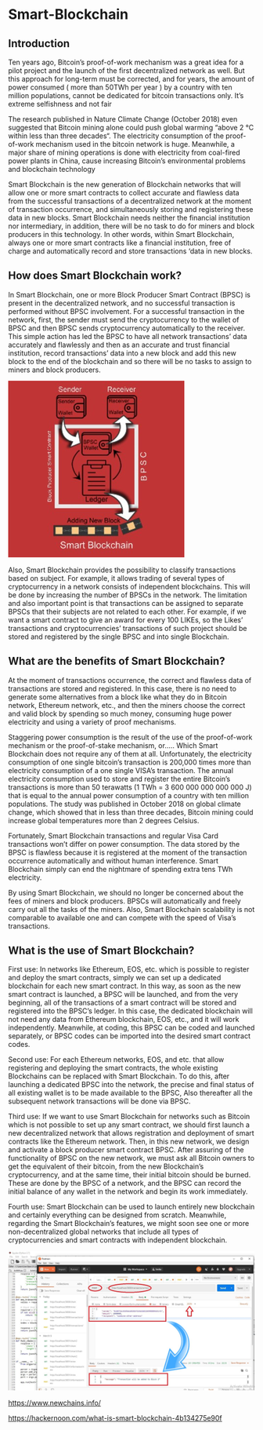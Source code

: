 # Smart-Blockchain

## Introduction
Ten years ago, Bitcoin’s proof-of-work mechanism was a great
idea for a pilot project and the launch of the first decentralized
network as well. But this approach for long-term must be
corrected, and for years, the amount of power consumed ( more
than 50TWh per year ) by a country with ten million populations,
cannot be dedicated for bitcoin transactions only. It’s extreme
selfishness and not fair

The research published in Nature Climate Change (October 2018)
even suggested that Bitcoin mining alone could push global
warming “above 2 °C within less than three decades“. The
electricity consumption of the proof-of-work mechanism used in
the bitcoin network is huge. Meanwhile, a major share of mining
operations is done with electricity from coal-fired power plants in
China, cause increasing Bitcoin’s environmental problems and
blockchain technology

Smart Blockchain is the new generation of Blockchain networks
that will allow one or more smart contracts to collect accurate and
flawless data from the successful transactions of a decentralized
network at the moment of transaction occurrence, and
simultaneously storing and registering these data in new blocks.
Smart Blockchain needs neither the financial institution nor
intermediary, in addition, there will be no task to do for miners and
block producers in this technology. In other words, within Smart
Blockchain, always one or more smart contracts like a financial
institution, free of charge and automatically record and store
transactions ‘data in new blocks.

## How does Smart Blockchain work?
In Smart Blockchain, one or more Block Producer Smart Contract
(BPSC) is present in the decentralized network, and no successful
transaction is performed without BPSC involvement. For a
successful transaction in the network, first, the sender must send
the cryptocurrency to the wallet of BPSC and then BPSC sends
cryptocurrency automatically to the receiver. This simple action
has led the BPSC to have all network transactions’ data accurately
and flawlessly and then as an accurate and trust financial
institution, record transactions’ data into a new block and add this
new block to the end of the blockchain and so there will be no
tasks to assign to miners and block producers.


<img src="https://github.com/MehranKazeminia/Smart-Blockchain/blob/master/smart_blockchain_image/sb903.jpg"> 




Also, Smart Blockchain provides the possibility to classify
transactions based on subject. For example, it allows trading of
several types of cryptocurrency in a network consists of
independent blockchains. This will be done by increasing the
number of BPSCs in the network. The limitation and also
important point is that transactions can be assigned to separate
BPSCs that their subjects are not related to each other. For
example, if we want a smart contract to give an award for every
100 LIKEs, so the Likes’ transactions and cryptocurrencies’
transactions of such project should be stored and registered by
the single BPSC and into single Blockchain.




## What are the benefits of Smart Blockchain?
At the moment of transactions occurrence, the correct and
flawless data of transactions are stored and registered. In this case,
there is no need to generate some alternatives from a block like
what they do in Bitcoin network, Ethereum network, etc., and then
the miners choose the correct and valid block by spending so
much money, consuming huge power electricity and using a
variety of proof mechanisms.

Staggering power consumption is the result of the use of the
proof-of-work mechanism or the proof-of-stake mechanism, or.....
Which Smart Blockchain does not require any of them at all.
Unfortunately, the electricity consumption of one single bitcoin’s
transaction is 200,000 times more than electricity consumption of
a one single VISA’s transaction. The annual electricity
consumption used to store and register the entire Bitcoin’s
transactions is more than 50 terawatts (1 TWh = 3 600 000 000
000 000 J) that is equal to the annual power consumption of a
country with ten million populations. The study was published in
October 2018 on global climate change, which showed that in less
than three decades, Bitcoin mining could increase global
temperatures more than 2 degrees Celsius.

Fortunately, Smart Blockchain transactions and regular Visa Card
transactions won’t differ on power consumption. The data stored
by the BPSC is flawless because it is registered at the moment of
the transaction occurrence automatically and without human
interference. Smart Blockchain simply can end the nightmare of
spending extra tens TWh electricity.

By using Smart Blockchain, we should no longer be concerned
about the fees of miners and block producers. BPSCs will
automatically and freely carry out all the tasks of the miners. Also,
Smart Blockchain scalability is not comparable to available one
and can compete with the speed of Visa’s transactions.





## What is the use of Smart Blockchain?
First use: In networks like Ethereum, EOS, etc. which is possible to
register and deploy the smart contracts, simply we can set up a
dedicated blockchain for each new smart contract. In this way, as
soon as the new smart contract is launched, a BPSC will be
launched, and from the very beginning, all of the transactions of a
smart contract will be stored and registered into the BPSC’s
ledger. In this case, the dedicated blockchain will not need any
data from Ethereum blockchain, EOS, etc., and it will work
independently. Meanwhile, at coding, this BPSC can be coded and
launched separately, or BPSC codes can be imported into the
desired smart contract codes.

Second use: For each Ethereum networks, EOS, and etc. that allow
registering and deploying the smart contracts, the whole existing
Blockchains can be replaced with Smart Blockchain. To do this,
after launching a dedicated BPSC into the network, the precise
and final status of all existing wallet is to be made available to the
BPSC, Also thereafter all the subsequent network transactions will
be done via BPSC.

Third use: If we want to use Smart Blockchain for networks such
as Bitcoin which is not possible to set up any smart contract, we
should first launch a new decentralized network that allows
registration and deployment of smart contracts like the Ethereum
network. Then, in this new network, we design and activate a
block producer smart contract BPSC. After assuring of the
functionality of BPSC on the new network, we must ask all Bitcoin
owners to get the equivalent of their bitcoin, from the new
Blockchain’s cryptocurrency, and at the same time, their initial
bitcoin should be burned. These are done by the BPSC of a
network, and the BPSC can record the initial balance of any wallet
in the network and begin its work immediately.

Fourth use: Smart Blockchain can be used to launch entirely new
blockchain and certainly everything can be designed from scratch.
Meanwhile, regarding the Smart Blockchain’s features, we might
soon see one or more non-decentralized global networks that
include all types of cryptocurrencies and smart contracts with
independent blockchain.





<img src="https://github.com/MehranKazeminia/Smart-Blockchain/blob/master/postman_image/postman101.jpg"> 






 

https://www.newchains.info/ 

https://hackernoon.com/what-is-smart-blockchain-4b134275e90f


